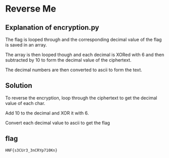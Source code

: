 # Reverse Me

## Explanation of encryption.py

The flag is looped through and the corresponding decimal value of the flag is saved in an array.

The array is then looped though and each decimal is XORed with 6 and then subtracted by 10 to form the decimal value of the ciphertext.

The decimal numbers are then converted to ascii to form the text.

## Solution

To reverse the encryption, loop through the ciphertext to get the decimal value of each char. 

Add 10 to the decimal and XOR it with 6.

Convert each decimal value to ascii to get the flag

## flag

`HNF{s3CUr3_3nCRYp710Kn}`


